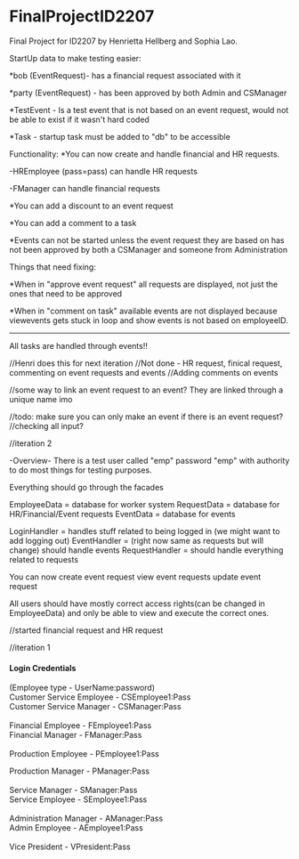 # FinalProjectID2207

Final Project for ID2207 by Henrietta Hellberg and Sophia Lao.

StartUp data to make testing easier:

*bob (EventRequest)- has a financial request associated with it

*party (EventRequest) - has been approved by both Admin and CSManager

*TestEvent - Is a test event that is not based on an event request, would not be able to exist if it wasn't hard coded

*Task - startup task must be added to "db" to be accessible

Functionality:
*You can now create and handle financial and HR requests.

-HREmployee (pass=pass) can handle HR requests

-FManager can handle financial requests

*You can add a discount to an event request

*You can add a comment to a task

*Events can not be started unless the event request they are based on has not been approved by both a CSManager and someone from Administration

Things that need fixing:

*When in "approve event request" all requests are displayed, not just the ones that need to be approved

*When in "comment on task" available events are not displayed because viewevents gets stuck in loop and show events is not based on employeeID.

--------------------------
All tasks are handled through events!!

//Henri does this for next iteration
//Not done - HR request, finical request, commenting on event requests and events
//Adding comments on events

//some way to link an event request to an event?
They are linked through a unique name imo


//todo: make sure you can only make an event if there is an event request?
//checking all input?

//iteration 2

-Overview-
There is a test user called "emp" password "emp" with authority to do most things for testing purposes.

Everything should go through the facades

EmployeeData = database for worker system
RequestData = database for HR/Financial/Event requests
EventData = database for events

LoginHandler = handles stuff related to being logged in (we might want to add logging out)
EventHandler = (right now same as requests but will change) should handle events
RequestHandler = should handle everything related to requests

You can now
create event request
view event requests
update event request


All users should have mostly correct access rights(can be changed in EmployeeData) and only be able to view and execute the correct ones.

//started financial request and HR request

//iteration 1
#### Login Credentials

(Employee type - UserName:password)<br/>
Customer Service Employee - CSEmployee1:Pass<br/>
Customer Service Manager - CSManager:Pass<br/>
<br/>
Financial Employee - FEmployee1:Pass<br/>
Financial Manager - FManager:Pass<br/>
<br/>
Production Employee - PEmployee1:Pass<br/>

Production Manager - PManager:Pass<br/>
<br/>
Service Manager - SManager:Pass<br/>
Service Employee - SEmployee1:Pass<br/>
<br/>
Administration Manager - AManager:Pass<br/>
Admin Employee - AEmployee1:Pass<br/>
<br/>
Vice President - VPresident:Pass<br/>
